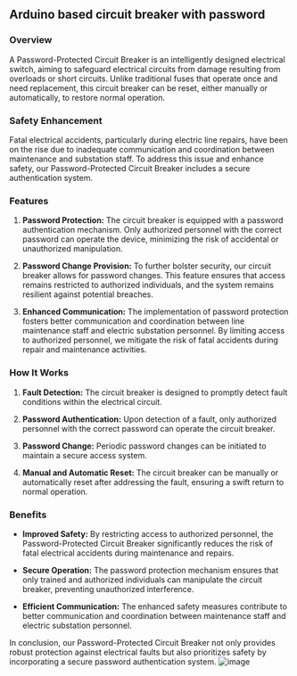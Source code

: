 ## Arduino based circuit breaker with password

### Overview

A Password-Protected Circuit Breaker is an intelligently designed electrical switch, aiming to safeguard electrical circuits from damage resulting from overloads or short circuits. Unlike traditional fuses that operate once and need replacement, this circuit breaker can be reset, either manually or automatically, to restore normal operation.

### Safety Enhancement

Fatal electrical accidents, particularly during electric line repairs, have been on the rise due to inadequate communication and coordination between maintenance and substation staff. To address this issue and enhance safety, our Password-Protected Circuit Breaker includes a secure authentication system.

### Features

1. **Password Protection:** The circuit breaker is equipped with a password authentication mechanism. Only authorized personnel with the correct password can operate the device, minimizing the risk of accidental or unauthorized manipulation.

2. **Password Change Provision:** To further bolster security, our circuit breaker allows for password changes. This feature ensures that access remains restricted to authorized individuals, and the system remains resilient against potential breaches.

3. **Enhanced Communication:** The implementation of password protection fosters better communication and coordination between line maintenance staff and electric substation personnel. By limiting access to authorized personnel, we mitigate the risk of fatal accidents during repair and maintenance activities.

### How It Works

1. **Fault Detection:** The circuit breaker is designed to promptly detect fault conditions within the electrical circuit.

2. **Password Authentication:** Upon detection of a fault, only authorized personnel with the correct password can operate the circuit breaker.

3. **Password Change:** Periodic password changes can be initiated to maintain a secure access system.

4. **Manual and Automatic Reset:** The circuit breaker can be manually or automatically reset after addressing the fault, ensuring a swift return to normal operation.

### Benefits

- **Improved Safety:** By restricting access to authorized personnel, the Password-Protected Circuit Breaker significantly reduces the risk of fatal electrical accidents during maintenance and repairs.

- **Secure Operation:** The password protection mechanism ensures that only trained and authorized individuals can manipulate the circuit breaker, preventing unauthorized interference.

- **Efficient Communication:** The enhanced safety measures contribute to better communication and coordination between maintenance staff and electric substation personnel.

In conclusion, our Password-Protected Circuit Breaker not only provides robust protection against electrical faults but also prioritizes safety by incorporating a secure password authentication system.
![image](https://github.com/Amlan-prog/Arduino-based-circuit-breaker-with-Password/assets/106246237/b8f23488-6642-4a49-aaf5-5da47a7344c0)

